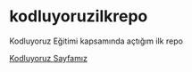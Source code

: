 # kodluyoruzilkrepo
Kodluyoruz Eğitimi kapsamında açtığım ilk repo

[Kodluyoruz Sayfamız](https://www.kodluyoruz.org/)